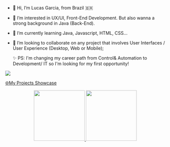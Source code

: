 - 👋 Hi, I’m Lucas Garcia, from Brazil 🇧🇷
- 👀 I’m interested in UX/UI, Front-End Development. But also wanna a strong background in Java (Back-End).
- 🌱 I’m currently learning Java, Javascript, HTML, CSS...
- 💞️ I’m looking to collaborate on any project that involves User Interfaces / User Experience (Desktop, Web or Mobile);

  ✨ PS: I'm changing my career path from Control& Automation to  Development/ IT so I'm looking for my first opportunity!


<div>
     
 <a href="https://www.linkedin.com/in/lucasmggarcia22/" target="_blank"><img src="https://img.shields.io/badge/-LinkedIn-%230077B5?style=for-the-badge&logo=linkedin&logoColor=white" target="_blank"></a><div></div>
 <a href="https://lucasgarciadev22.github.io/Showcase-Webpage/" target="_blank">🌐My Projects Showcase</a>
</div>
<div></div>
               
               

<!---
lucasgarciadev22/lucasgarciadev22 is a ✨ special ✨ repository because its `README.md` (this file) appears on your GitHub profile.
You can click the Preview link to take a look at your changes.
--->
<div align="center">
  <a href="https://github.com/lucasgarciadev22">
  <img height="160em" src="https://github-readme-stats.vercel.app/api?username=lucasgarciadev22&show_icons=true&theme=chartreuse-dark&include_all_commits=true&count_private=true"/>
  <img height="160rem" src="https://github-readme-stats.vercel.app/api/top-langs/?username=lucasgarciadev22&layout=compact&langs_count=7&theme=chartreuse-dark"/>
</div>
  
